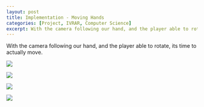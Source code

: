 ```yaml
---
layout: post
title: Implementation - Moving Hands
categories: [Project, IVRAR, Computer Science]
excerpt: With the camera following our hand, and the player able to rotate, its time to actually move.
---
```


With the camera following our hand, and the player able to rotate, its time to actually move.

![](/images/MovingFist.gif)


![](/images/FixedMovement.gif)


![](/images/ColliderMovement.gif)


![](/images/HandJump.gif)
